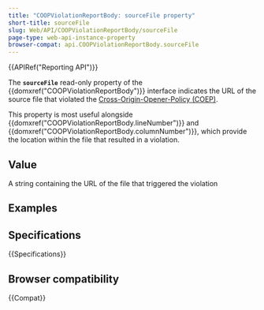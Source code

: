```yaml
---
title: "COOPViolationReportBody: sourceFile property"
short-title: sourceFile
slug: Web/API/COOPViolationReportBody/sourceFile
page-type: web-api-instance-property
browser-compat: api.COOPViolationReportBody.sourceFile
---
```


{{APIRef("Reporting API")}}

The **`sourceFile`** read-only property of the {{domxref("COOPViolationReportBody")}} interface indicates the URL of the source file that violated the [Cross-Origin-Opener-Policy (COEP)](/en-US/docs/Web/HTTP/Reference/Headers/Cross-Origin-OPener-Policy).

This property is most useful alongside {{domxref("COOPViolationReportBody.lineNumber")}} and {{domxref("COOPViolationReportBody.columnNumber")}}, which provide the location within the file that resulted in a violation.

## Value

A string containing the URL of the file that triggered the violation

## Examples

## Specifications

{{Specifications}}

## Browser compatibility

{{Compat}}
